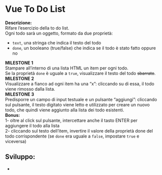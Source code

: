 Vue To Do List
===
**Descrizione:**  
Rifare l’esercizio della to do list.  
Ogni todo sarà un oggetto, formato da due proprietà:  
- `text`, una stringa che indica il testo del todo  
- `done`, un booleano (true/false) che indica se il todo è stato fatto oppure no  

**MILESTONE 1**  
Stampare all’interno di una lista HTML un item per ogni todo.  
Se la proprietà `done` è uguale a `true`, visualizzare il testo del todo ~~sbarrato~~.  
**MILESTONE 2**  
Visualizzare a fianco ad ogni item ha una “x”: cliccando su di essa, il todo viene rimosso dalla lista.   
**MILESTONE 3**  
Predisporre un campo di input testuale e un pulsante “aggiungi”: cliccando sul pulsante, il testo digitato viene letto e utilizzato per creare un nuovo todo, che   quindi viene aggiunto alla lista dei todo esistenti.  
**Bonus:**  
1- oltre al click sul pulsante, intercettare anche il tasto ENTER per aggiungere il todo alla lista  
2- cliccando sul testo dell’item, invertire il valore della proprietà done del todo corrispondente (se `done` era uguale a `false`, impostare `true` e viceversa)  

## Sviluppo:
- 